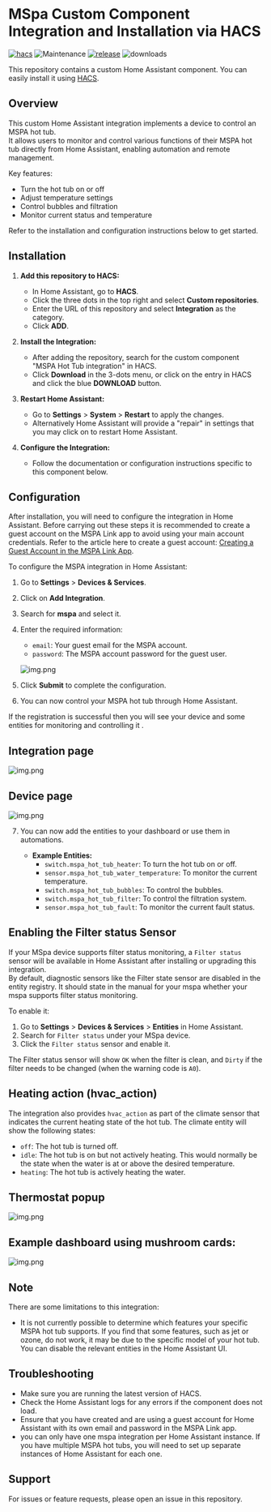 # MSpa Custom Component Integration and Installation via HACS

[![hacs][hacs-badge]][hacs-url]
![Maintenance][maintenance-badge]
[![release][release-badge]][release-url]
![downloads][downloads-badge]



This repository contains a custom Home Assistant component. You can easily install it using [HACS](https://hacs.xyz/).

## Overview

This custom Home Assistant integration implements a device to control an MSPA hot tub.  
It allows users to monitor and control various functions of their MSPA hot tub directly from Home Assistant, enabling automation and remote management.

Key features:
- Turn the hot tub on or off
- Adjust temperature settings
- Control bubbles and filtration
- Monitor current status and temperature

Refer to the installation and configuration instructions below to get started.

## Installation

1. **Add this repository to HACS:**
    - In Home Assistant, go to **HACS**.
    - Click the three dots in the top right and select **Custom repositories**.
    - Enter the URL of this repository and select **Integration** as the category.
    - Click **ADD**.

2. **Install the Integration:**
    - After adding the repository, search for the custom component "MSPA Hot Tub integration" in HACS.
    - Click **Download** in the 3-dots menu, or click on the entry in HACS and click the blue **DOWNLOAD** button.

3. **Restart Home Assistant:**
    - Go to **Settings** > **System** > **Restart** to apply the changes.
    - Alternatively Home Assistant will provide a "repair" in settings that you may click on to restart Home Assistant. 

4. **Configure the Integration:**
    - Follow the documentation or configuration instructions specific to this component below.



## Configuration

After installation, you will need to configure the integration in Home Assistant. Before carrying out these steps it is recommended to 
create a guest account on the MSPA Link app to avoid using your main account credentials. Refer to the article here 
to create a guest account: [Creating a Guest Account in the MSPA Link App](MSPA_LINK.md).

To configure the MSPA integration in Home Assistant:
1. Go to **Settings** > **Devices & Services**.
2. Click on **Add Integration**.
3. Search for **mspa** and select it.
4. Enter the required information:
   - `email`: Your guest email for the MSPA account.
   - `password`: The MSPA account password for the guest user.

   ![img.png](img/img3.png)


5. Click **Submit** to complete the configuration.
6. You can now control your MSPA hot tub through Home Assistant.




If the registration is successful then you will see your device and 
some entities for monitoring and controlling it .

## Integration page

![img.png](img/img6.png)

## Device page

![img.png](img/img.png)

7. You can now add the entities to your dashboard or use them in automations.

   - **Example Entities:**
     - `switch.mspa_hot_tub_heater`: To turn the hot tub on or off.
     - `sensor.mspa_hot_tub_water_temperature`: To monitor the current temperature.
     - `switch.mspa_hot_tub_bubbles`: To control the bubbles.
     - `switch.mspa_hot_tub_filter`: To control the filtration system.
     - `sensor.mspa_hot_tub_fault`: To monitor the current fault status.

## Enabling the Filter status Sensor

If your MSpa device supports filter status monitoring, a `Filter status` sensor will be available in Home Assistant after installing or upgrading this integration.  
By default, diagnostic sensors like the Filter state sensor are disabled in the entity registry. It should state in
the manual for your mspa whether your mspa supports filter status monitoring.

To enable it:

1. Go to **Settings** > **Devices & Services** > **Entities** in Home Assistant.
2. Search for `Filter status` under your MSpa device.
3. Click the `Filter status` sensor and enable it.

The Filter status sensor will show `OK` when the filter is clean, and `Dirty` if the filter needs to be changed (when the warning code is `A0`).

## Heating action (hvac_action)

The integration also provides `hvac_action` as part of the climate sensor that indicates the current heating state of the hot tub.
The climate entity will show the following states:
- `off`: The hot tub is turned off.
- `idle`: The hot tub is on but not actively heating. This would normally be the state when the water is at or above the desired temperature.
- `heating`: The hot tub is actively heating the water.

## Thermostat popup

![img.png](img/img2.png)

## Example dashboard using mushroom cards:

![img.png](img/img7.png)

## Note

There are some limitations to this integration:
- It is not currently possible to determine which features your specific MSPA hot tub supports. If you find that some features, such as jet or ozone, do not work, it may be due to the specific model of your hot tub. You can disable the relevant entities in the Home Assistant UI.


## Troubleshooting

- Make sure you are running the latest version of HACS.
- Check the Home Assistant logs for any errors if the component does not load.
- Ensure that you have created and are using a guest account for Home Assistant with its own email and password in the MSPA Link app.
- you can only have one mspa integration per Home Assistant instance. If you have multiple MSPA hot tubs, you will need to set up separate instances of Home Assistant for each one.


## Support

For issues or feature requests, please open an issue in this repository.

<!-- Badges -->
[hacs-badge]: https://img.shields.io/badge/HACS-Custom-orange.svg?style=flat-square
[release-badge]: https://img.shields.io/github/v/release/jm-cook/mspa-homeassistant?style=flat-square
[downloads-badge]: https://img.shields.io/github/downloads/jm-cook/mspa-homeassistant/total?style=flat-square
[hacs-url]: https://github.com/hacs/integration

[maintenance-badge]: https://img.shields.io/maintenance/yes/2025.svg?style=flat-square
[release-url]: https://github.com/jm-cook/mspa-homeassistant/releases
